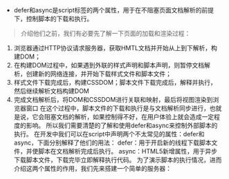 - defer和async是script标签的两个属性，用于在不阻塞页面文档解析的前提下，控制脚本的下载和执行。 
> 介绍他们之前，我们有必要先了解一下页面的加载和渲染过程： 
1. 浏览器通过HTTP协议请求服务器，获取HMTL文档并开始从上到下解析，构建DOM； 
2. 在构建DOM过程中，如果遇到外联的样式声明和脚本声明，则暂停文档解析，创建新的网络连接，并开始下载样式文件和脚本文件； 
3. 样式文件下载完成后，构建CSSDOM；脚本文件下载完成后，解释并执行，然后继续解析文档构建DOM 
4. 完成文档解析后，将DOM和CSSDOM进行关联和映射，最后将视图渲染到浏览器窗口 
在这个过程中，脚本文件的下载和执行是与文档解析同步进行，也就是说，它会阻塞文档的解析，如果控制得不好，在用户体验上就会造成一定程度的影响。 
所以我们需要清楚的了解和使用defer和async来控制外部脚本的执行。 
在开发中我们可以在script中声明两个不太常见的属性：defer和async，下面分别解释了他们的用法： 
defer：用于开启新的线程下载脚本文件，并使脚本在文档解析完成后执行。 
async：HTML5新增属性，用于异步下载脚本文件，下载完毕立即解释执行代码。 
为了演示脚本的执行情况，进而介绍这两个属性的作用，我们先来搭建一个简单的服务器： 